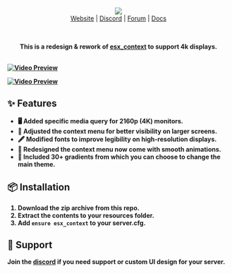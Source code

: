<br/>

<div align="center" style="margin: 30px;">
  <a href="https://frvgs.com/">
    <img src="https://cdn.frvgs.com/banner_new.png" align="center" />
  </a>


  <br />
  <div align="center">
    <a href="https://frvgs.com">Website</a> |
    <a href="https://discord.gg/wHhg6Zgbsa">Discord</a> |
    <a href="https://forum.cfx.re/u/frvgs">Forum</a> |
    <a href="https://frvgs.com/docs">Docs</a>
  </div>
</div>

<br />

<div align="center">
  <strong>This is a redesign & rework of <a href="https://github.com/esx-framework/esx_core/tree/main/%5Bcore%5D/esx_context">esx_context</a> to support 4k displays.

<br />
<br />

</div>

[![Video Preview](https://cdn.frvgs.com/core_preview/context_preview.png)](https://www.youtube.com/watch?v=1A6tiWjiMk8)

[![Video Preview](https://cdn.frvgs.com/youtube/preview_thumb_new.png)](https://www.youtube.com/watch?v=1A6tiWjiMk8)

## ✨ Features
- 🖥️ Added specific media query for 2160p (4K) monitors.
- 📐 Adjusted the context menu for better visibility on larger screens.
- 🖋️ Modified fonts to improve legibility on high-resolution displays.
- 🎨 Redesigned the context menu now come with smooth animations.
- 🌅 Included 30+ gradients from which you can choose to change the main theme.
  
## 📦 Installation
1. Download the zip archive from this repo.
2. Extract the contents to your resources folder.
3. Add `ensure esx_context` to your server.cfg.


## 🛟 Support
Join the [discord](https://discord.gg/wHhg6Zgbsa)  if you need support or custom UI design for your server.